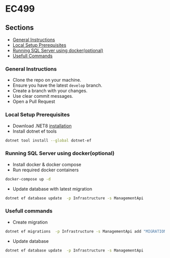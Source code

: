 # EC499

## Sections

- [General Instructions](#general-instructions)
- [Local Setup Prerequisites](#local-setup-prerequisites)
- [Running SQL Server using docker(optional)](#running-sql-server-using-dockeroptional)
- [Usefull Commands](#usefull-commands)

### General Instructions

- Clone the repo on your machine.
- Ensure you have the latest `develop` branch.
- Create a branch with your changes.
- Use clear commit messages.
- Open a Pull Request

### Local Setup Prerequisites

- Download .NET8 [installation](https://dotnet.microsoft.com/en-us/download)
- Install dotnet ef tools
```sh
dotnet tool install --global dotnet-ef
```

### Running SQL Server using docker(optional)

- Install docker & docker compose
- Run required docker containers
```sh
docker-compose up -d
```
- Update database with latest migration

```sh
dotnet ef database update  -p Infrastructure -s ManagementApi
```

### Usefull commands

- Create migration
```sh
dotnet ef migrations  -p Infrastructure -s ManagementApi add "MIGRATION_NAME"
```

- Update database
```sh
dotnet ef database update  -p Infrastructure -s ManagementApi
```
